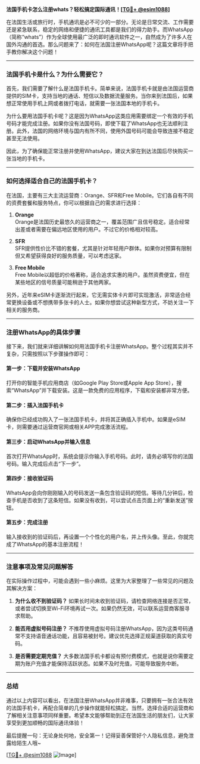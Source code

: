 **法国手机卡怎么注册whats？轻松搞定国际通讯！[[TG💪+ @esim1088](https://t.me/s/esim1088)]**

在法国生活或旅行时，手机通讯是必不可少的一部分。无论是日常交流、工作需要还是紧急联系，稳定的网络和便捷的通讯工具都是我们的得力助手。而WhatsApp（简称“whats”）作为全球使用最广泛的即时通讯软件之一，自然成为了许多人在国外沟通的首选。那么问题来了：如何在法国注册WhatsApp呢？这篇文章将手把手教你解决这个问题！

---

### 法国手机卡是什么？为什么需要它？

首先，我们需要了解什么是法国手机卡。简单来说，法国手机卡就是由法国运营商提供的SIM卡，支持当地的通话、短信以及数据流量服务。当你来到法国后，如果想正常使用手机上网或者拨打电话，就需要一张法国本地的手机卡。

为什么要用法国手机卡呢？这是因为WhatsApp这类应用需要绑定一个有效的手机号码才能完成注册。如果你没有法国号码，即使下载了WhatsApp也无法顺利注册。此外，法国的网络环境与国内有所不同，使用外国号码可能会导致连接不稳定甚至无法使用。

因此，为了确保能正常注册并使用WhatsApp，建议大家在到达法国后尽快购买一张当地的手机卡。

---

### 如何选择适合自己的法国手机卡？

在法国，主要有三大主流运营商：Orange、SFR和Free Mobile。它们各自有不同的资费套餐和服务特点，你可以根据自己的需求进行选择：

1. **Orange**  
   Orange是法国历史最悠久的运营商之一，覆盖范围广且信号稳定。适合经常出差或者需要在偏远地区使用的用户。不过它的价格相对较高。

2. **SFR**  
   SFR提供性价比不错的套餐，尤其是针对年轻用户群体。如果你对预算有限制但又希望获得良好的服务质量，可以考虑这家。

3. **Free Mobile**  
   Free Mobile以超低的价格著称，适合追求实惠的用户。虽然资费便宜，但在某些地区的信号质量可能稍逊于其他两家。

另外，近年来eSIM卡逐渐流行起来，它无需实体卡片即可实现激活，非常适合经常更换设备或不想携带多张卡的人士。如果你想尝试这种新型方式，不妨关注一下相关的服务商。

---

### 注册WhatsApp的具体步骤

接下来，我们就来详细讲解如何用法国手机卡注册WhatsApp。整个过程其实并不复杂，只需按照以下步骤操作即可：

#### 第一步：下载并安装WhatsApp
打开你的智能手机应用商店（如Google Play Store或Apple App Store），搜索“WhatsApp”并下载安装。这是一款免费的应用程序，下载和安装都非常方便。

#### 第二步：插入法国手机卡
确保你已经成功购入了一张法国手机卡，并将其正确插入手机中。如果是eSIM卡，则需要通过运营商官网或相关APP完成激活流程。

#### 第三步：启动WhatsApp并输入信息
首次打开WhatsApp时，系统会提示你输入手机号码。此时，请务必填写你的法国号码。输入完成后点击“下一步”。

#### 第四步：接收验证码
WhatsApp会向你刚刚输入的号码发送一条包含验证码的短信。等待几分钟后，检查手机是否收到了这条短信。如果没有收到，可以尝试点击页面上的“重新发送”按钮。

#### 第五步：完成注册
输入接收到的验证码后，再设置一个个性化的用户名，并上传头像。至此，你就完成了WhatsApp的基本注册流程！

---

### 注意事项及常见问题解答

在实际操作过程中，可能会遇到一些小麻烦。这里为大家整理了一些常见的问题及其解决方案：

1. **为什么收不到验证码？**
   如果长时间未收到验证码，请检查网络连接是否正常，或者尝试切换至Wi-Fi环境再试一次。如果仍然无效，可以联系运营商客服寻求帮助。

2. **能否用虚拟号码注册？**
   不推荐使用虚拟号码注册WhatsApp，因为这类号码通常不支持语音通话功能，且容易被封号。建议优先选择正规渠道获取的真实号码。

3. **是否需要定期充值？**
   大多数法国手机卡都设有预付费模式，也就是说你需要定期为账户充值才能保持活跃状态。如果不及时充值，可能导致服务中断。

---

### 总结

通过以上内容可以看出，在法国注册WhatsApp并非难事，只要拥有一张合法有效的法国手机卡，再配合简单的几步操作就能轻松搞定。当然，选择合适的运营商和了解相关注意事项同样重要。希望本文能够帮助到正在法国生活的朋友们，让大家享受到更加顺畅的国际通讯体验！

最后提醒一句：无论身处何地，安全第一！记得妥善保管好个人隐私信息，避免泄露给陌生人哦~ 

[[TG💪+ @esim1088](https://t.me/s/esim1088) ![Image](https://i.postimg.cc/4NQfJmqS/Snipaste-2025-05-13-00-14-12.png)]